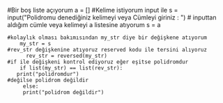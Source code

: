 #Bir boş liste açıyorum
       a = []
    #Kelime istiyorum input ile 
        s = input("Polidromu denediğiniz kelimeyi veya Cümleyi giriniz : ")
    # inputtan aldığım cümle veya kelimeyi a listesine atıyorum
        s = a

    #kolaylık olması bakımısından my_str diye bir değişkene atıyorum 
        my_str = s
    #rev_str değişkenine atıyoruz reserved kodu ile tersini alıyoruz
          rev_str = reversed(my_str)
    #if ile değişkeni kontrol ediyoruz eğer eşitse polidromdur
        if list(my_str) == list(rev_str):
       print("polidromdur")
    #değilse polidrom değildir
         else:
         print("polidrom değildir")
